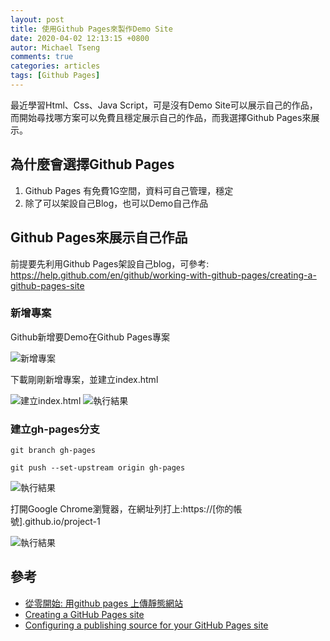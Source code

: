 ```yaml
---
layout: post
title: 使用Github Pages來製作Demo Site
date: 2020-04-02 12:13:15 +0800
autor: Michael Tseng
comments: true
categories: articles
tags: [Github Pages]
---
```


最近學習Html、Css、Java Script，可是沒有Demo Site可以展示自己的作品，而開始尋找哪方案可以免費且穩定展示自己的作品，而我選擇Github Pages來展示。

## 為什麼會選擇Github Pages
1. Github Pages 有免費1G空間，資料可自己管理，穩定
2. 除了可以架設自己Blog，也可以Demo自己作品

## Github Pages來展示自己作品

前提要先利用Github Pages架設自己blog，可參考: https://help.github.com/en/github/working-with-github-pages/creating-a-github-pages-site

### 新增專案

Github新增要Demo在Github Pages專案

![新增專案](https://i.imgur.com/JbG2TsH.png)

下載剛剛新增專案，並建立index.html

![建立index.html](https://i.imgur.com/92q8gwn.png)
![執行結果](https://i.imgur.com/NpBqN7g.png)

### 建立gh-pages分支

`git branch gh-pages`

`git push --set-upstream origin gh-pages`

![執行結果](https://i.imgur.com/XCs0f2y.png)

打開Google Chrome瀏覽器，在網址列打上:https://[你的帳號].github.io/project-1

![執行結果](https://i.imgur.com/CrNhsSc.png)

## 參考

* [從零開始: 用github pages 上傳靜態網站](https://medium.com/%E9%80%B2%E6%93%8A%E7%9A%84-git-git-git/%E5%BE%9E%E9%9B%B6%E9%96%8B%E5%A7%8B-%E7%94%A8github-pages-%E4%B8%8A%E5%82%B3%E9%9D%9C%E6%85%8B%E7%B6%B2%E7%AB%99-fa2ae83e6276)
* [Creating a GitHub Pages site](https://help.github.com/en/github/working-with-github-pages/creating-a-github-pages-site)
* [Configuring a publishing source for your GitHub Pages site](https://help.github.com/en/github/working-with-github-pages/configuring-a-publishing-source-for-your-github-pages-site)